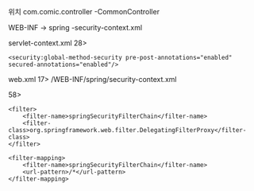 위치
com.comic.controller
-CommonController

WEB-INF -> spring
-security-context.xml

servlet-context.xml
28> 
<!-- Security -->
	<security:global-method-security pre-post-annotations="enabled"
	secured-annotations="enabled"/>

web.xml
17>
/WEB-INF/spring/security-context.xml
			<!-- 이부분이 서버가동할 때 xml이 시큐리티 콘텍스트를 찾아가게 연결하는 부분 -->

58>
<!-- 스프링 시큐리티 -->
	<filter>
		<filter-name>springSecurityFilterChain</filter-name>
		<filter-class>org.springframework.web.filter.DelegatingFilterProxy</filter-class>
	</filter>

	<filter-mapping>
		<filter-name>springSecurityFilterChain</filter-name>
		<url-pattern>/*</url-pattern>
	</filter-mapping>
